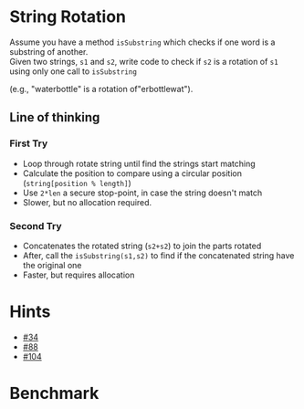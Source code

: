 ﻿# String Rotation
Assume you have a method `isSubstring` which checks if one word is a substring 
of another.  
Given two strings, `s1` and `s2`, write code to check if `s2` is a rotation of `s1` using only one 
call to `isSubstring`  

(e.g., "waterbottle" is a rotation of"erbottlewat"). 

## Line of thinking
### First Try
- Loop through rotate string until find the strings start matching
- Calculate the position to compare using a circular position (`string[position % length]`)
- Use `2*len` a secure stop-point, in case the string doesn't match
- Slower, but no allocation required.

### Second Try
- Concatenates the rotated string (`s2+s2`) to join the parts rotated
- After, call the `isSubstring(s1,s2)` to find if the concatenated string have the original one
- Faster, but requires allocation

# Hints
- [#34](../../../hints.md#34)
- [#88](../../../hints.md#88)
- [#104](../../../hints.md#104)


# Benchmark
